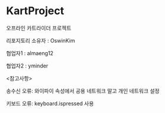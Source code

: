 # KartProject

오프라인 카트라이더 프로젝트

리포지토리 소유자 : OswinKim

협업자1 : almaeng12

협업자2 : yminder


<참고사항>

송수신 오류: 와이파이 속성에서 공용 네트워크 말고 개인 네트워크 설정

키보드 오류: keyboard.ispressed 사용
